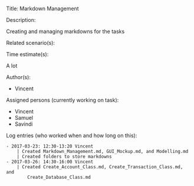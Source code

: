 Title: Markdown Management

Description:

  Creating and managing markdowns for the tasks
  
Related scenario(s):

  
  
Time estimate(s):

  A lot

Author(s):

  - Vincent

Assigned persons (currently working on task):

  - Vincent
  - Samuel
  - Savindi

Log entries (who worked when and how long on this):

	- 2017-03-23: 12:30-13:20 Vincent
		| Created Markdown_Management.md, GUI_Mockup.md, and Modelling.md
		| Created folders to store markdowns
    - 2017-03-26: 14:30-16:00 Vincent
		| Created Create_Account_Class.md, Create_Transaction_Class.md, and
		    Create_Database_Class.md

